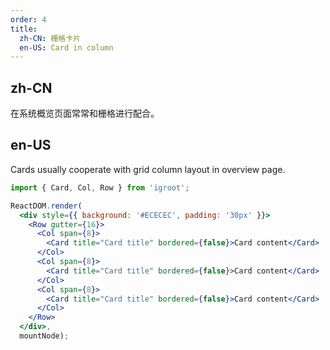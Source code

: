 ```yaml
---
order: 4
title:
  zh-CN: 栅格卡片
  en-US: Card in column
---
```


## zh-CN

在系统概览页面常常和栅格进行配合。

## en-US

Cards usually cooperate with grid column layout in overview page.

````jsx
import { Card, Col, Row } from 'igroot';

ReactDOM.render(
  <div style={{ background: '#ECECEC', padding: '30px' }}>
    <Row gutter={16}>
      <Col span={8}>
        <Card title="Card title" bordered={false}>Card content</Card>
      </Col>
      <Col span={8}>
        <Card title="Card title" bordered={false}>Card content</Card>
      </Col>
      <Col span={8}>
        <Card title="Card title" bordered={false}>Card content</Card>
      </Col>
    </Row>
  </div>,
  mountNode);
````

